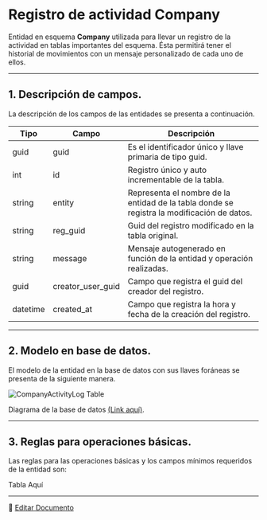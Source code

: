 # Registro de actividad Company

Entidad en esquema **Company** utilizada para llevar un registro de la actividad en tablas importantes del esquema. Ésta permitirá tener el historial de movimientos con un mensaje personalizado de cada uno de ellos.

---

## 1.   Descripción de campos.

La descripción de los campos de las entidades se presenta a continuación.

| Tipo | Campo | Descripción |
|-|-|-|
| guid | guid | Es el identificador único y llave primaria de tipo guid. |
| int | id | Registro único y auto incrementable de la tabla. |
| string | entity | Representa el nombre de la entidad de la tabla donde se registra la modificación de datos. |
| string | reg_guid | Guid del registro modificado en la tabla original. |
| string | message | Mensaje autogenerado en función de la entidad y operación realizadas. |
| guid | creator_user_guid | Campo que registra el guid del creador del registro. |
| datetime | created_at | Campo que registra la hora y fecha de la creación del registro. |

--- 

## 2.  Modelo en base de datos.

El modelo de la entidad en la base de datos con sus llaves foráneas se presenta de la siguiente manera.

![CompanyActivityLog Table](/images/ComCompanyActivityLogTable.png)

Diagrama de la base de datos [(Link aquí)](https://app.diagrams.net/#G12bfdBfGq1QhoH-HbKd0D5KDiGZxJKMYT).

---

## 3.  Reglas para operaciones básicas.

Las reglas para las operaciones básicas y los campos mínimos requeridos de la entidad son:

Tabla Aquí

---

📝 [Editar Documento](https://github.com/4uRest/documentation)